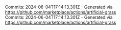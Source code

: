 Commits: 2024-06-04T17:14:13.301Z - Generated via https://github.com/marketplace/actions/artificial-grass
<br>
Commits: 2024-06-04T17:14:13.301Z - Generated via https://github.com/marketplace/actions/artificial-grass
<br>
